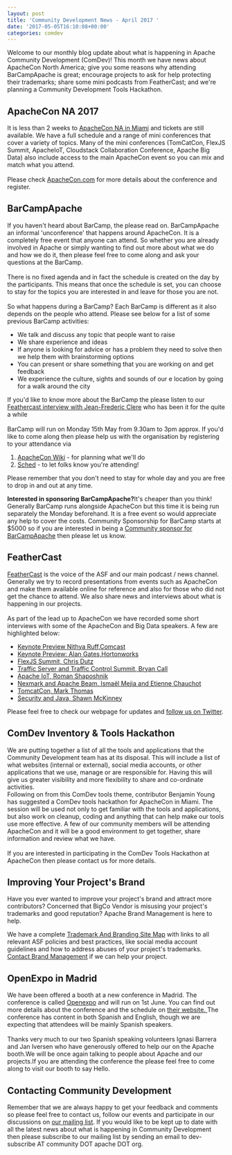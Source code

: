 ```yaml
---
layout: post
title: 'Community Development News - April 2017 '
date: '2017-05-05T16:10:08+00:00'
categories: comdev
---
```

Welcome to our monthly blog update about what is happening in Apache Community Development (ComDev)! This month we have news about ApacheCon North America; give you some reasons why attending BarCampApache is great; encourage projects to ask for help protecting their trademarks; share some mini podcasts from FeatherCast; and we're planning a Community Development Tools Hackathon.<br />
 <h2>ApacheCon NA 2017</h2>It is less than 2 weeks to  <a href="https://apachecon.com">ApacheCon NA in Miami</a> and tickets are still available. We have a full schedule and a range of mini conferences that cover a variety of topics. Many of the mini conferences (TomCatCon, FlexJS Summit, ApacheIoT, Cloudstack Collaboration Conference, Apache Big Data) also include access to the main ApacheCon event so you can mix and match what you attend. <br/><br/>Please check  <a href="https://apachecon.com">ApacheCon.com</a> for more details about the conference and register. 
 <h2>BarCampApache</h2>If you haven't heard about BarCamp, the please read on. BarCampApache an informal 'unconference' that happens around ApacheCon. It is a completely free event that anyone can attend. So whether you are already involved in Apache or simply wanting to find out more about what we do and how we do it, then please feel free to come along and ask your questions at the BarCamp. <br/><br/>There is no fixed agenda and in fact the schedule is created on the day by the participants. This means that once the schedule is set, you can choose to stay for the topics you are interested in and leave for those you are not.<br/><br/>So what happens during a BarCamp? Each BarCamp is different as it also depends on the people who attend. Please see below for a list of some previous BarCamp activities:
<ul><li>We talk and discuss any topic that people want to raise</li><li>We share experience and ideas </li><li>If anyone is looking for advice or has a problem they need to solve then we help them with brainstorming options</li><li> You can present or share something that you are working on and get feedback</li><li> We experience the culture, sights and sounds of our e location by going for a walk around the city </li>
</ul>If you'd like to know more about the BarCamp the please listen to our <a href="https://s.apache.org/gXFu">Feathercast interview with Jean-Frederic Clere</a> who has been it for the quite a while<br/><br/>BarCamp will run on Monday 15th May from 9.30am to 3pm approx. If you'd like to come along then please help us with the organisation by registering to your attendance via
<ol><li> <a href="https://wiki.apache.org/apachecon/BarCampApacheMiami">ApacheCon Wiki</a> - for planning what we'll do </li><li><a href="https://apachecon2017.sched.com/event/9zyD/barcampapache">Sched</a> - to let folks know you're attending!</li></ol><p></p>Please remember that you don't need to stay for whole day and you are free to drop in and out at any time.<p></p><strong>Interested in sponsoring BarCampApache?</strong>It's cheaper than you think! Generally BarCamp runs alongside ApacheCon but this time it is being run separately the Monday beforehand. It is a free event so would appreciate any help to cover the costs. Community Sponsorship for BarCamp starts at $5000 so if you are interested in being a <a href="http://events.linuxfoundation.org/events/apachecon-north-america/sponsors/community-sponsor">Community sponsor for  BarCampApache</a> then please let us know.
<h2>FeatherCast</h2><a href="https://feathercast.apache.org/">FeatherCast</a> is the voice of the ASF and our main podcast / news channel. Generally we try to record presentations from events such as ApacheCon and make them available online for reference and also for those who did not get the chance to attend. We also share news and interviews about what is happening in our projects. <br/><br/>As part of the lead up to ApacheCon we have recorded some short interviews with some of the ApacheCon and Big Data speakers. A few are highlighted below:
<ul><li><a href="https://s.apache.org/gDeb">Keynote Preview Nithya Ruff,Comcast</a></li><li><a href="https://s.apache.org/vw84">Keynote Preview: Alan Gates,Hortonworks</a></li><li><a href="https://s.apache.org/dB67">FlexJS Summit, Chris Dutz</a></li><li><a href="https://s.apache.org/0n4S">Traffic Server and Traffic Control Summit, Bryan Call</a></li><li><a href="https://s.apache.org/atkI">Apache IoT, Roman Shaposhnik</a></li><li><a href="https://s.apache.org/stIy">Nexmark and Apache Beam, Ismaël Mejia and Etienne Chauchot</a></li><li><a href="https://s.apache.org/pRFr">TomcatCon, Mark Thomas</a></li><li><a href="https://s.apache.org/wDIa">Security and Java, Shawn McKinney</a></li>
</ul>Please feel free to check our webpage for updates and <a href="https://twitter.com/feathercast">follow us on Twitter</a>.
<h2>ComDev Inventory & Tools Hackathon</h2>We are putting together a list of all the tools and applications that the Community Development team has at its disposal. This will include a list of what websites (internal or external), social media accounts, or other applications that we use, manage or are responsible for. Having this will give us greater visibility and more flexibility to share and co-ordinate activities.
<br/>Following on from this ComDev tools theme, contributor Benjamin Young has suggested a ComDev tools hackathon for ApacheCon in Miami. The session will be used not only to get familiar with the tools and applications, but also work on cleanup, coding and anything that can help make our tools use more effective. A few of our community members will be attending ApacheCon and it will be a good environment to get together, share information and review what we have. <br/><br/>If you are interested in participating in the ComDev Tools Hackathon at ApacheCon then please contact us for more details.
<h2>Improving Your Project's Brand</h2>Have you ever wanted to improve your project's brand and attract more contributors?  Concerned that BigCo Vendor is misusing your project's trademarks and good reputation?  Apache Brand Management is here to help.

We have a complete <a href="https://www.apache.org/foundation/marks/resources">Trademark And Branding Site Map</a> with links to all relevant ASF policies and best practices, like social media account guidelines and how to address abuses of your project's trademarks.  <a href="https://www.apache.org/foundation/marks/contact">Contact Brand Management</a> if we can help your project.

<h2>OpenExpo in Madrid</h2>We have been offered a booth at a new conference in Madrid. The conference is called <a href="http://www.openexpo.es/en/">Openexpo</a> and will run on 1st June. You can find out more details about the conference and the schedule on  <a href="http://www.openexpo.es/en/"> their website. </a>The conference has content in both Spanish and English, though we are expecting that attendees will be mainly Spanish speakers.<br/><br/>Thanks very much to our two Spanish speaking volunteers Ignasi Barrera and Jan Iversen who have generously offered to help our on the Apache booth.We will be once again talking to people about Apache and our projects.If you are attending the conference the please feel free to come along to visit our booth to say Hello.
<h2>Contacting Community Development</h2>Remember that we are always happy to get your feedback and comments so please feel free to contact us, follow our events and participate in our discussions on <a href="https://s.apache.org/qdrd">our mailing list</a>. If you would like to be kept up to date with all the latest news about what is happening in Community Development then please subscribe to our mailing list by sending an email to dev-subscribe AT community DOT apache DOT org.
